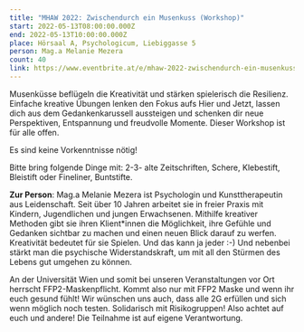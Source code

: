 ```yaml
---
title: "MHAW 2022: Zwischendurch ein Musenkuss (Workshop)"
start: 2022-05-13T08:00:00.000Z
end: 2022-05-13T10:00:00.000Z
place: Hörsaal A, Psychologicum, Liebiggasse 5
person: Mag.a Melanie Mezera
count: 40
link: https://www.eventbrite.at/e/mhaw-2022-zwischendurch-ein-musenkuss-workshop-tickets-331357287567
---
```

Musenküsse beflügeln die Kreativität und stärken spielerisch die Resilienz. Einfache kreative Übungen lenken den Fokus aufs Hier und Jetzt, lassen dich aus dem Gedankenkarussell aussteigen und schenken dir neue Perspektiven, Entspannung und freudvolle Momente. Dieser Workshop ist für alle offen.

Es sind keine Vorkenntnisse nötig!

Bitte bring folgende Dinge mit: 2-3- alte Zeitschriften, Schere, Klebestift, Bleistift oder Fineliner, Buntstifte.





**Zur Person**: Mag.a Melanie Mezera ist Psychologin und Kunsttherapeutin aus Leidenschaft. Seit über 10 Jahren arbeitet sie in freier Praxis mit Kindern, Jugendlichen und jungen Erwachsenen. Mithilfe kreativer Methoden gibt sie ihren Klient*innen die Möglichkeit, ihre Gefühle und Gedanken sichtbar zu machen und einen neuen Blick darauf zu werfen. Kreativität bedeutet für sie Spielen. Und das kann ja jeder :-) Und nebenbei stärkt man die psychische Widerstandskraft, um mit all den Stürmen des Lebens gut umgehen zu können.



An der Universität Wien und somit bei unseren Veranstaltungen vor Ort herrscht FFP2-Maskenpflicht. Kommt also nur mit FFP2 Maske und wenn ihr euch gesund fühlt! Wir wünschen uns auch, dass alle 2G erfüllen und sich wenn möglich noch testen. Solidarisch mit Risikogruppen! Also achtet auf euch und andere! Die Teilnahme ist auf eigene Verantwortung.